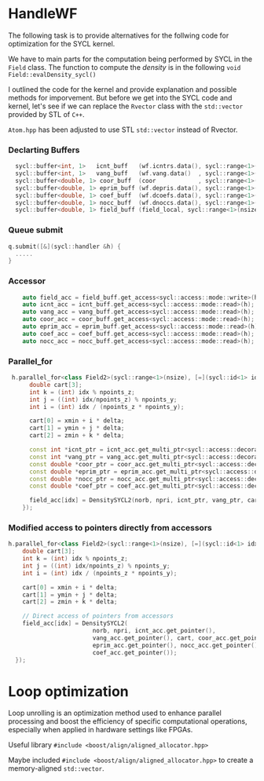 # HandleWF

The following task is to provide alternatives for the follwing code for optimization for the SYCL kernel. 

We have to main parts for the computation being performed by SYCL in the `Field` class. The function to compute the *density* is in 
the following `void Field::evalDensity_sycl()` 

I outlined the code for the kernel and provide explanation and possible methods for imporvement. But before we get into the 
SYCL code and kernel, let's see if we can replace the `Rvector` class with the `std::vector` provided by STL of `C++`. 

`Atom.hpp` has been adjusted to use STL `std::vector` instead of Rvector.

### Declarting Buffers 

```cpp
  sycl::buffer<int, 1>   icnt_buff   (wf.icntrs.data(), sycl::range<1>(npri));
  sycl::buffer<int, 1>   vang_buff   (wf.vang.data()  , sycl::range<1>(3*npri));
  sycl::buffer<double, 1> coor_buff  (coor            , sycl::range<1>(3*natm));
  sycl::buffer<double, 1> eprim_buff (wf.depris.data(), sycl::range<1>(npri));
  sycl::buffer<double, 1> coef_buff  (wf.dcoefs.data(), sycl::range<1>(npri*norb));
  sycl::buffer<double, 1> nocc_buff  (wf.dnoccs.data(), sycl::range<1>(norb));
  sycl::buffer<double, 1> field_buff (field_local, sycl::range<1>(nsize));
```

### Queue submit

```cpp
q.submit([&](sycl::handler &h) {
  .....
}
```
### Accessor 

```cpp
    auto field_acc = field_buff.get_access<sycl::access::mode::write>(h);
    auto icnt_acc = icnt_buff.get_access<sycl::access::mode::read>(h);
    auto vang_acc = vang_buff.get_access<sycl::access::mode::read>(h);
    auto coor_acc = coor_buff.get_access<sycl::access::mode::read>(h);
    auto eprim_acc = eprim_buff.get_access<sycl::access::mode::read>(h);
    auto coef_acc = coef_buff.get_access<sycl::access::mode::read>(h);
    auto nocc_acc = nocc_buff.get_access<sycl::access::mode::read>(h);
```

### Parallel_for

```cpp
 h.parallel_for<class Field2>(sycl::range<1>(nsize), [=](sycl::id<1> idx){
      double cart[3];
      int k = (int) idx % npoints_z;
      int j = ((int) idx/npoints_z) % npoints_y;
      int i = (int) idx / (npoints_z * npoints_y);

      cart[0] = xmin + i * delta;
      cart[1] = ymin + j * delta;
      cart[2] = zmin + k * delta;

      const int *icnt_ptr = icnt_acc.get_multi_ptr<sycl::access::decorated::no>().get_raw();
      const int *vang_ptr = vang_acc.get_multi_ptr<sycl::access::decorated::no>().get_raw();
      const double *coor_ptr = coor_acc.get_multi_ptr<sycl::access::decorated::no>().get_raw();
      const double *eprim_ptr = eprim_acc.get_multi_ptr<sycl::access::decorated::no>().get_raw();
      const double *nocc_ptr = nocc_acc.get_multi_ptr<sycl::access::decorated::no>().get_raw();
      const double *coef_ptr = coef_acc.get_multi_ptr<sycl::access::decorated::no>().get_raw();

      field_acc[idx] = DensitySYCL2(norb, npri, icnt_ptr, vang_ptr, cart, coor_ptr, eprim_ptr, nocc_ptr, coef_ptr);
    });
```

### Modified access to pointers directly from accessors 

```cpp
h.parallel_for<class Field2>(sycl::range<1>(nsize), [=](sycl::id<1> idx){
    double cart[3];
    int k = (int) idx % npoints_z;
    int j = ((int) idx/npoints_z) % npoints_y;
    int i = (int) idx / (npoints_z * npoints_y);

    cart[0] = xmin + i * delta;
    cart[1] = ymin + j * delta;
    cart[2] = zmin + k * delta;

    // Direct access of pointers from accessors 
    field_acc[idx] = DensitySYCL2(
                        norb, npri, icnt_acc.get_pointer(),
                        vang_acc.get_pointer(), cart, coor_acc.get_pointer(),
                        eprim_acc.get_pointer(), nocc_acc.get_pointer(),
                        coef_acc.get_pointer());
  });
```

# Loop optimization

Loop unrolling is an optimization method used to enhance parallel processing and boost the efficiency of specific 
computational operations, especially when applied in hardware settings like FPGAs. 

Useful library `#include <boost/align/aligned_allocator.hpp>`

Maybe included `#include <boost/align/aligned_allocator.hpp>` to create a memory-aligned `std::vector`.
